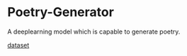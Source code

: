 # Poetry-Generator
A deeplearning model which is capable to generate poetry.


[dataset](https://www.kaggle.com/michaelarman/poemsdataset)
